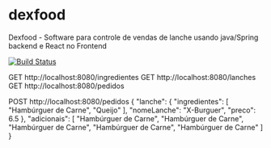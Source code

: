 # dexfood
Dexfood - Software para controle de vendas de lanche usando java/Spring backend e React no Frontend

[![Build Status](https://travis-ci.org/brunocrodriguessouza/dexfood.svg?branch=master)](https://travis-ci.org/brunocrodriguessouza/dexfood)

GET http://localhost:8080/ingredientes
GET http://localhost:8080/lanches
GET http://localhost:8080/pedidos

POST http://localhost:8080/pedidos
{
    "lanche": {
        "ingredientes": [
            "Hambúrguer de Carne",
            "Queijo"
        ],
        "nomeLanche": "X-Burguer",
        "preco": 6.5
    },
    "adicionais": [
        "Hambúrguer de Carne",
        "Hambúrguer de Carne",
        "Hambúrguer de Carne",
        "Hambúrguer de Carne",
        "Hambúrguer de Carne"
    ]
}
